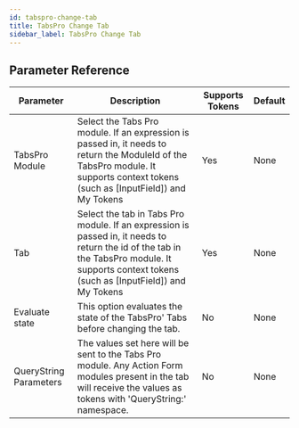 ```yaml
---
id: tabspro-change-tab
title: TabsPro Change Tab
sidebar_label: TabsPro Change Tab
---
```





## Parameter Reference
| Parameter | Description | Supports Tokens | Default |
| -- | -- | -- | -- |
| TabsPro Module | Select the Tabs Pro module. If an expression is passed in, it needs to return the ModuleId of the TabsPro module. It supports context tokens (such as [InputField]) and My Tokens | Yes | None |
| Tab | Select the tab in Tabs Pro module. If an expression is passed in, it needs to return the id of the tab in the TabsPro module. It supports context tokens (such as [InputField]) and My Tokens | Yes | None |
| Evaluate state | This option evaluates the state of the TabsPro' Tabs before changing the tab. | No | None |
| QueryString Parameters | The values set here will be sent to the Tabs Pro module. Any Action Form modules present in the tab will receive the values as tokens with 'QueryString:' namespace. | No | None |
